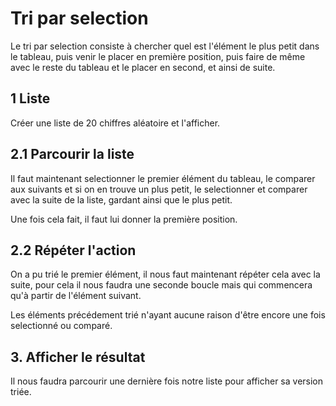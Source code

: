 # Tri par selection #

Le tri par selection consiste à chercher quel est l'élément le plus petit dans le tableau, puis venir le placer en première position, puis faire de même avec le reste du tableau et le placer en second, et ainsi de suite.

## 1 Liste ##

Créer une liste de 20 chiffres aléatoire et l'afficher.

## 2.1 Parcourir la liste ##

Il faut maintenant selectionner le premier élément du tableau, le comparer aux suivants et si on en trouve un plus petit, le selectionner et comparer avec la suite de la liste, gardant ainsi que le plus petit.

Une fois cela fait, il faut lui donner la première position.

## 2.2 Répéter l'action ##

On a pu trié le premier élément, il nous faut maintenant répéter cela avec la suite, pour cela il nous faudra une seconde boucle mais qui commencera qu'à partir de l'élément suivant.

Les éléments précédement trié n'ayant aucune raison d'être encore une fois selectionné ou comparé.

## 3. Afficher le résultat ##

Il nous faudra parcourir une dernière fois notre liste pour afficher sa version triée.
